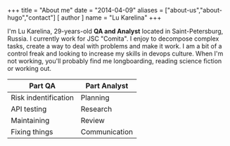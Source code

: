 +++
title = "About me"
date = "2014-04-09"
aliases = ["about-us","about-hugo","contact"]
[ author ]
  name = "Lu Karelina"
+++

I'm Lu Karelina, 29-years-old **QA and Analyst** located in Saint-Petersburg, Russia. I currently work for JSC "Comita". I enjoy to decompose complex tasks, create a way to deal with problems and make it work. I am a bit of a control freak and looking to increase my skills in devops culture. When I'm not working, you'll probably find me longboarding, reading science fiction or working out.


  Part QA |	Part Analyst
  ------------- | -------------
  Risk indentification  | Planning
  API testing  | Research
  Maintaining 	|Review
  Fixing things |Communication

